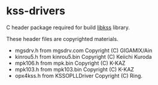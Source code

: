 # kss-drivers
C header package required for build [libkss](https://github.com/digital-sound-antiques/libkss) library.

These header files are copyrighted materials. 

- mgsdrv.h from mgsdrv.com Copyright (C) GIGAMIX/Ain
- kinrou5.h from kinrou5.bin Copyright (C) Keiichi Kuroda
- mpk106.h from mpk.bin Copyright (C) K-KAZ
- mpk103.h from mpk103.bin Copyright (C) K-KAZ
- opx4kss.h from KSSOPLLDriver Copyright (C) Ring.
